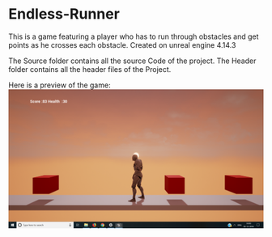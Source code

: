# Endless-Runner

This is a game featuring a player who has to run through obstacles and get points as he crosses each obstacle.
Created on unreal engine 4.14.3

The Source folder contains all the source Code of the project.
The Header folder contains all the header files of the Project.

Here is a preview of the game:
![Alt text](https://github.com/KshitizSareen/Endless-Runner/blob/master/RunnerScreenshot.PNG?raw=true "Bridge Run")
